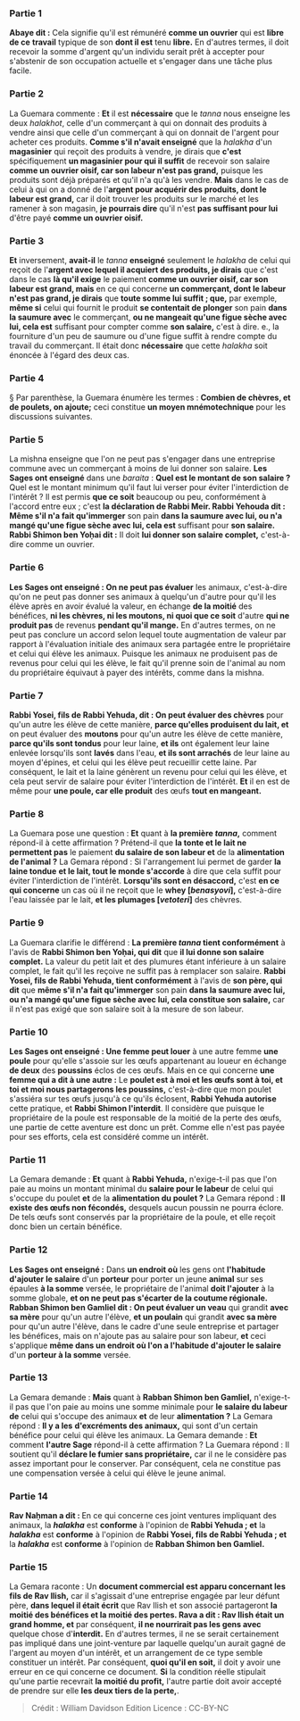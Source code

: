 
### Partie 1
<b>Abaye dit :</b> Cela signifie qu'il est rémunéré <b>comme un ouvrier</b> qui est <b>libre de ce</b> <b>travail</b> typique de son <b>dont il est</b> tenu <b>libre.</b> En d'autres termes, il doit recevoir la somme d'argent qu'un individu serait prêt à accepter pour s'abstenir de son occupation actuelle et s'engager dans une tâche plus facile.

### Partie 2
La Guemara commente : <b>Et</b> il est <b>nécessaire</b> que le <i>tanna</i> nous enseigne les deux <i>halakhot</i>, celle d'un commerçant à qui on donnait des produits à vendre ainsi que celle d'un commerçant à qui on donnait de l'argent pour acheter ces produits. <b>Comme s'il n'avait enseigné</b> que la <i>halakha</i> d'un <b>magasinier</b> qui reçoit des produits à vendre, je dirais que <b>c'est</b> spécifiquement <b>un magasinier pour qui il suffit</b> de recevoir son salaire <b>comme un ouvrier oisif, car son labeur n'est pas grand,</b> puisque les produits sont déjà préparés et qu'il n'a qu'à les vendre. <b>Mais</b> dans le cas de celui à qui on a donné de l'<b>argent pour acquérir des produits, dont le labeur est grand,</b> car il doit trouver les produits sur le marché et les ramener à son magasin, <b>je pourrais dire</b> qu'il n'est <b>pas suffisant pour lui</b> d'être payé <b>comme un ouvrier oisif.</b>

### Partie 3
<b>Et</b> inversement, <b>avait-il</b> le <i>tanna</i> <b>enseigné</b> seulement le <i>halakha</i> de celui qui reçoit de l'<b>argent avec lequel il acquiert des produits, je dirais</b> que c'est dans le cas <b>là qu'il exige</b> le paiement <b>comme un ouvrier oisif, car son labeur est grand, mais</b> en ce qui concerne <b>un commerçant, dont le labeur n'est pas grand, je dirais</b> que <b>toute somme lui suffit ; que,</b> par exemple, <b>même si</b> celui qui fournit le produit <b>se contentait de plonger</b> son pain <b>dans la saumure avec</b> le commerçant, <b>ou ne mangeait qu'une figue sèche avec lui, cela est</b> suffisant pour compter comme <b>son salaire,</b> c'est à dire. e., la fourniture d'un peu de saumure ou d'une figue suffit à rendre compte du travail du commerçant. Il était donc <b>nécessaire</b> que cette <i>halakha</i> soit énoncée à l'égard des deux cas.

### Partie 4
§ Par parenthèse, la Guemara énumère les termes : <b>Combien de chèvres, et de poulets, on ajoute;</b> ceci constitue <b>un moyen mnémotechnique</b> pour les discussions suivantes.

### Partie 5
La mishna enseigne que l'on ne peut pas s'engager dans une entreprise commune avec un commerçant à moins de lui donner son salaire. <b>Les Sages ont enseigné</b> dans une <i>baraita</i> : <b>Quel est le montant de son salaire ?</b> Quel est le montant minimum qu'il faut lui verser pour éviter l'interdiction de l'intérêt ? Il est permis <b>que ce soit</b> beaucoup ou peu,</b> conformément à l'accord entre eux ; c'est <b>la déclaration de Rabbi Meir. Rabbi Yehouda dit : Même s'il n'a fait qu'immerger</b> son pain <b>dans la saumure avec lui, ou n'a mangé qu'une figue sèche avec lui, cela est</b> suffisant pour <b>son salaire. Rabbi Shimon ben Yoḥai dit :</b> Il doit <b>lui donner son salaire complet,</b> c'est-à-dire comme un ouvrier.

### Partie 6
<b>Les Sages ont enseigné : On ne peut pas évaluer</b> les animaux, c'est-à-dire qu'on ne peut pas donner ses animaux à quelqu'un d'autre pour qu'il les élève après en avoir évalué la valeur, en échange <b>de la moitié</b> des bénéfices, <b>ni les chèvres, ni les moutons, ni quoi que ce soit</b> d'autre <b>qui ne produit pas</b> de revenus <b>pendant qu'il mange.</b> En d'autres termes, on ne peut pas conclure un accord selon lequel toute augmentation de valeur par rapport à l'évaluation initiale des animaux sera partagée entre le propriétaire et celui qui élève les animaux. Puisque les animaux ne produisent pas de revenus pour celui qui les élève, le fait qu'il prenne soin de l'animal au nom du propriétaire équivaut à payer des intérêts, comme dans la mishna.

### Partie 7
<b>Rabbi Yosei, fils de Rabbi Yehuda, dit : On peut évaluer des chèvres</b> pour qu'un autre les élève de cette manière, <b>parce qu'elles produisent du lait, et</b> on peut évaluer des <b>moutons</b> pour qu'un autre les élève de cette manière, <b>parce qu'ils sont tondus</b> pour leur laine, <b>et ils</b> ont également leur laine enlevée lorsqu'ils sont <b>lavés</b> dans l'eau, <b>et ils sont arrachés</b> de leur laine au moyen d'épines, et celui qui les élève peut recueillir cette laine. Par conséquent, le lait et la laine génèrent un revenu pour celui qui les élève, et cela peut servir de salaire pour éviter l'interdiction de l'intérêt. <b>Et</b> il en est de même pour <b>une poule, car elle produit</b> des œufs <b>tout en mangeant.</b>

### Partie 8
La Guemara pose une question : <b>Et</b> quant à <b>la première <i>tanna</i>,</b> comment répond-il à cette affirmation ? Prétend-il que <b>la tonte et le lait ne permettent pas</b> le paiement <b>du salaire de son labeur et</b> de la <b>alimentation de l'animal ?</b> La Gemara répond : Si l'arrangement lui permet de garder <b>la laine tondue</b> <b>et le lait, tout le monde s'accorde</b> à dire que cela suffit pour éviter l'interdiction de l'intérêt. <b>Lorsqu'ils sont en désaccord,</b> c'est <b>en ce qui concerne</b> un cas où il ne reçoit que le <b>whey [<i>benasyovi</i>],</b> c'est-à-dire l'eau laissée par le lait, <b>et les plumages [<i>vetoteri</i>]</b> des chèvres.

### Partie 9
La Guemara clarifie le différend : <b>La première <i>tanna</i> tient conformément</b> à l'avis de <b>Rabbi Shimon ben Yoḥai, qui dit</b> que <b>il lui donne son salaire complet.</b> La valeur du petit lait et des plumures étant inférieure à un salaire complet, le fait qu'il les reçoive ne suffit pas à remplacer son salaire. <b>Rabbi Yosei, fils de Rabbi Yehuda, tient conformément</b> à l'avis de <b>son père, qui dit</b> que <b>même s'il n'a fait qu'immerger</b> son pain <b>dans la saumure avec lui, ou n'a mangé qu'une figue sèche avec lui, cela constitue son salaire,</b> car il n'est pas exigé que son salaire soit à la mesure de son labeur.

### Partie 10
<b>Les Sages ont enseigné : Une femme peut louer</b> à une autre</b> femme <b>une poule</b> pour qu'elle s'assoie sur les œufs appartenant au loueur en échange <b>de deux</b> des <b>poussins</b> éclos de ces œufs. Mais en ce qui concerne <b>une femme qui a dit à une autre :</b> Le <b>poulet est à moi et les œufs sont à toi, et toi et moi nous partagerons les poussins,</b> c'est-à-dire que mon poulet s'assiéra sur tes œufs jusqu'à ce qu'ils éclosent, <b>Rabbi Yehuda autorise</b> cette pratique, et <b>Rabbi Shimon l'interdit</b>. Il considère que puisque le propriétaire de la poule est responsable de la moitié de la perte des œufs, une partie de cette aventure est donc un prêt. Comme elle n'est pas payée pour ses efforts, cela est considéré comme un intérêt.

### Partie 11
La Gemara demande : <b>Et</b> quant à <b>Rabbi Yehuda,</b> n'exige-t-il pas</b> que l'on paie au moins un montant minimal du <b>salaire pour le labeur</b> de celui qui s'occupe du poulet <b>et</b> de la <b>alimentation du poulet ?</b> La Gemara répond : <b>Il existe des œufs non fécondés,</b> desquels aucun poussin ne pourra éclore. De tels œufs sont conservés par la propriétaire de la poule, et elle reçoit donc bien un certain bénéfice.

### Partie 12
<b>Les Sages ont enseigné :</b> Dans <b>un endroit où</b> les gens ont <b>l'habitude d'ajouter le salaire</b> d'un <b>porteur</b> pour porter un jeune <b>animal</b> sur ses épaules <b>à la somme</b> versée, le propriétaire de l'animal <b>doit l'ajouter</b> à la somme globale, <b>et on ne peut pas s'écarter de la coutume régionale. Rabban Shimon ben Gamliel dit : On peut évaluer un veau</b> qui grandit <b>avec sa mère</b> pour qu'un autre l'élève, <b>et un poulain</b> qui grandit <b>avec sa mère</b> pour qu'un autre l'élève, dans le cadre d'une seule entreprise et partager les bénéfices, mais on n'ajoute pas au salaire pour son labeur, <b>et</b> ceci s'applique <b>même dans un endroit où l'on a l'habitude d'ajouter le salaire</b> d'un <b>porteur à la somme</b> versée.

### Partie 13
La Gemara demande : <b>Mais</b> quant à <b>Rabban Shimon ben Gamliel,</b> n'exige-t-il pas</b> que l'on paie au moins une somme minimale pour <b>le salaire du labeur de</b> celui qui s'occupe des animaux <b>et</b> de leur <b>alimentation ?</b> La Gemara répond : <b>Il y a les</b> <b>d'excréments des animaux,</b> qui sont d'un certain bénéfice pour celui qui élève les animaux. La Gemara demande : <b>Et</b> comment <b>l'autre Sage</b> répond-il à cette affirmation ? La Guemara répond : Il soutient qu'il <b>déclare le fumier sans propriétaire,</b> car il ne le considère pas assez important pour le conserver. Par conséquent, cela ne constitue pas une compensation versée à celui qui élève le jeune animal.

### Partie 14
<b>Rav Naḥman a dit : </b> En ce qui concerne ces joint ventures impliquant des animaux, la <b><i>halakha</i></b> est <b>conforme</b> à l'opinion de <b>Rabbi Yehuda ; et</b> la <b><i>halakha</i></b> est <b>conforme</b> à l'opinion de <b>Rabbi Yosei, fils de Rabbi Yehuda ; et</b> la <b><i>halakha</i></b> est <b>conforme</b> à l'opinion de <b>Rabban Shimon ben Gamliel. </b>

### Partie 15
La Gemara raconte : Un <b>document commercial est apparu concernant les fils de Rav Ilish,</b> car il s'agissait d'une entreprise engagée par leur défunt père, <b>dans lequel il était écrit</b> que Rav Ilish et son associé partageront <b>la moitié des bénéfices et la moitié des pertes. Rava a dit : Rav Ilish était un grand homme, et</b> par conséquent, <b>il ne nourrirait pas les gens avec</b> quelque chose d'<b>interdit.</b> En d'autres termes, il ne se serait certainement pas impliqué dans une joint-venture par laquelle quelqu'un aurait gagné de l'argent au moyen d'un intérêt, et un arrangement de ce type semble constituer un intérêt. Par conséquent, <b>quoi qu'il en soit,</b> il doit y avoir une erreur en ce qui concerne ce document. <b>Si</b> la condition réelle stipulait qu'une partie recevrait <b>la moitié du profit,</b> l'autre partie doit avoir accepté de prendre sur elle <b>les deux tiers de la perte,</b>.

>Crédit : William Davidson Edition
>Licence : CC-BY-NC